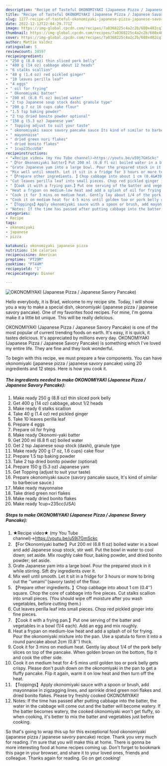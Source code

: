 ```yaml
---
description: "Recipe of Tasteful OKONOMIYAKI (Japanese Pizza / Japanese Savory Pancake)"
title: "Recipe of Tasteful OKONOMIYAKI (Japanese Pizza / Japanese Savory Pancake)"
slug: 1277-recipe-of-tasteful-okonomiyaki-japanese-pizza-japanese-savory-pancake
date: 2022-12-12T22:04:29.771Z
image: https://img-global.cpcdn.com/recipes/7a0368225c4a2c2b/680x482cq70/okonomiyaki-japanese-pizza-japanese-savory-pancake-recipe-main-photo.jpg
thumbnail: https://img-global.cpcdn.com/recipes/7a0368225c4a2c2b/680x482cq70/okonomiyaki-japanese-pizza-japanese-savory-pancake-recipe-main-photo.jpg
cover: https://img-global.cpcdn.com/recipes/7a0368225c4a2c2b/680x482cq70/okonomiyaki-japanese-pizza-japanese-savory-pancake-recipe-main-photo.jpg
author: Mattie Valdez
ratingvalue: 5
reviewcount: 34597
recipeingredient:
- "250 g (8.8 oz) thin sliced pork belly"
- "400 g (14 oz) cabbage about 12 heads"
- "6 stalks scallion"
- "40 g (1.4 oz) red pickled ginger"
- "10 leaves perilla leaf"
- "4 eggs"
- " oil for frying"
- " Okonomiyaki batter"
- "200 ml (6.8 fl oz) boiled water"
- "2 tsp Japanese soup stock dashi granule type"
- "200 g 7 oz 16 cups cake flour"
- "1.5 tsp baking powder"
- "2 tsp dried bonito powder optional"
- "150 g (5.3 oz) Japanese yam"
- " Topping adjust to suit your taste"
- " okonomiyaki sauce savory pancake sauce Its kind of similar to barbecue sauce"
- " mayonnaise"
- " dried green nori flakes"
- " dried bonito flakes"
- " 1cup235ccUSA"
recipeinstructions:
- "★Recipe video★ (my You Tube channel)→https://youtu.be/u59j7GmSckc"
- "【For Okonomiyaki batter】Put 200 ml (6.8 fl oz) boiled water in a bowl and add Japanese soup stock, stir well. Put the bowl in water to cool down; set aside. Mix roughly cake flour, baking powder, and dried bonito powder; set aside."
- "Grate Japanese yam into a large bowl. Pour the prepared stock in it while stirring. Sift dry ingredients over it."
- "Mix well until smooth. Let it sit in a fridge for 3 hours or more to bring out the &#39;&#39;umami&#39;&#39;(savory taste) of the flour."
- "【Prepare other ingredients. 】Chop cabbage into about 1 cm (0.4&#39;&#39;) square. Chop the core of cabbage into fine pieces. Cut stalks scallion into small pieces. (You should wipe off moisture after you wash vegetables, before cutting them.)"
- "Cut leaves perilla leaf into small pieces. Chop red pickled ginger into fine pieces."
- "【Cook it with a frying pan.】Put one serving of the batter and vegetables in a bowl (1/4 each). Add an egg and mix roughly."
- "Heat a frypan on medium-low heat and add a splash of oil for frying. Pour the okonomiyaki mixture into the pan. Use a spatula to form it into a round pancake about 2cm (0.8&#39;&#39;) thick."
- "Cook it for 3 mins on medium heat. Gently lay about 1/4 of the pork belly slices on top of the pancake. When golden brown on the bottom, flip it and cook the other side."
- "Cook it on medium heat for 4-5 mins until golden too or pork belly gets crispy. Please don&#39;t push down on the okonomiyaki in the pan to get a fluffy pancake. Flip it again, warm it on low heat and then turn off the heat."
- "【Toppings】Apply okonomiyaki sauce with a spoon or brush, add mayonnaise in zigzagging lines, and sprinkle dried green nori flakes and dried bonito flakes. Please try freshly cooked OKONOMIYAKI!"
- "Notes: If the time has passed after putting cabbage into the batter, the water in the cabbage will come out and the batter will become watery. If the batter becomes watery, the cooked okonomiyaki won&#39;t get fluffy, so when cooking, it&#39;s better to mix the batter and vegetables just before cooking."
categories:
- Recipe
tags:
- okonomiyaki
- japanese
- pizza

katakunci: okonomiyaki japanese pizza 
nutrition: 134 calories
recipecuisine: American
preptime: "PT29M"
cooktime: "PT44M"
recipeyield: "1"
recipecategory: Dinner

---
```



![OKONOMIYAKI (Japanese Pizza / Japanese Savory Pancake)](https://img-global.cpcdn.com/recipes/7a0368225c4a2c2b/680x482cq70/okonomiyaki-japanese-pizza-japanese-savory-pancake-recipe-main-photo.jpg)

Hello everybody, it is Brad, welcome to my recipe site. Today, I will show you a way to make a special dish, okonomiyaki (japanese pizza / japanese savory pancake). One of my favorites food recipes. For mine, I'm gonna make it a little bit unique. This will be really delicious.



OKONOMIYAKI (Japanese Pizza / Japanese Savory Pancake) is one of the most popular of current trending foods on earth. It's easy, it is quick, it tastes delicious. It's appreciated by millions every day. OKONOMIYAKI (Japanese Pizza / Japanese Savory Pancake) is something which I've loved my entire life. They are fine and they look wonderful.


To begin with this recipe, we must prepare a few components. You can have okonomiyaki (japanese pizza / japanese savory pancake) using 20 ingredients and 12 steps. Here is how you cook it.

<!--inarticleads1-->

##### The ingredients needed to make OKONOMIYAKI (Japanese Pizza / Japanese Savory Pancake):

1. Make ready 250 g (8.8 oz) thin sliced pork belly
1. Get 400 g (14 oz) cabbage, about 1/2 heads
1. Make ready 6 stalks scallion
1. Take 40 g (1.4 oz) red pickled ginger
1. Take 10 leaves perilla leaf
1. Prepare 4 eggs
1. Prepare  oil for frying
1. Make ready  Okonomi-yaki batter
1. Get 200 ml (6.8 fl oz) boiled water
1. Get 2 tsp Japanese soup stock (dashi), granule type
1. Make ready 200 g (7 oz, 1.6 cups) cake flour
1. Prepare 1.5 tsp baking powder
1. Take 2 tsp dried bonito powder (optional)
1. Prepare 150 g (5.3 oz) Japanese yam
1. Get  Topping (adjust to suit your taste)
1. Prepare  okonomiyaki sauce (savory pancake sauce, It&#39;s kind of similar to barbecue sauce.)
1. Make ready  mayonnaise
1. Take  dried green nori flakes
1. Make ready  dried bonito flakes
1. Make ready  1cup=235cc(USA)




<!--inarticleads2-->

##### Steps to make OKONOMIYAKI (Japanese Pizza / Japanese Savory Pancake):

1. ★Recipe video★ (my You Tube channel)→https://youtu.be/u59j7GmSckc
1. 【For Okonomiyaki batter】Put 200 ml (6.8 fl oz) boiled water in a bowl and add Japanese soup stock, stir well. Put the bowl in water to cool down; set aside. Mix roughly cake flour, baking powder, and dried bonito powder; set aside.
1. Grate Japanese yam into a large bowl. Pour the prepared stock in it while stirring. Sift dry ingredients over it.
1. Mix well until smooth. Let it sit in a fridge for 3 hours or more to bring out the &#39;&#39;umami&#39;&#39;(savory taste) of the flour.
1. 【Prepare other ingredients. 】Chop cabbage into about 1 cm (0.4&#39;&#39;) square. Chop the core of cabbage into fine pieces. Cut stalks scallion into small pieces. (You should wipe off moisture after you wash vegetables, before cutting them.)
1. Cut leaves perilla leaf into small pieces. Chop red pickled ginger into fine pieces.
1. 【Cook it with a frying pan.】Put one serving of the batter and vegetables in a bowl (1/4 each). Add an egg and mix roughly.
1. Heat a frypan on medium-low heat and add a splash of oil for frying. Pour the okonomiyaki mixture into the pan. Use a spatula to form it into a round pancake about 2cm (0.8&#39;&#39;) thick.
1. Cook it for 3 mins on medium heat. Gently lay about 1/4 of the pork belly slices on top of the pancake. When golden brown on the bottom, flip it and cook the other side.
1. Cook it on medium heat for 4-5 mins until golden too or pork belly gets crispy. Please don&#39;t push down on the okonomiyaki in the pan to get a fluffy pancake. Flip it again, warm it on low heat and then turn off the heat.
1. 【Toppings】Apply okonomiyaki sauce with a spoon or brush, add mayonnaise in zigzagging lines, and sprinkle dried green nori flakes and dried bonito flakes. Please try freshly cooked OKONOMIYAKI!
1. Notes: If the time has passed after putting cabbage into the batter, the water in the cabbage will come out and the batter will become watery. If the batter becomes watery, the cooked okonomiyaki won&#39;t get fluffy, so when cooking, it&#39;s better to mix the batter and vegetables just before cooking.




So that's going to wrap this up for this exceptional food okonomiyaki (japanese pizza / japanese savory pancake) recipe. Thank you very much for reading. I'm sure that you will make this at home. There is gonna be more interesting food at home recipes coming up. Don't forget to bookmark this page in your browser, and share it to your loved ones, friends and colleague. Thanks again for reading. Go on get cooking!

